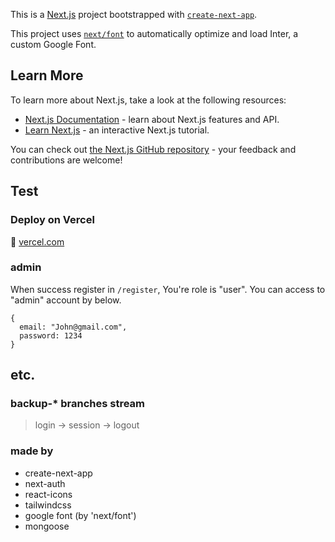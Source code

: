This is a [Next.js](https://nextjs.org/) project bootstrapped with [`create-next-app`](https://github.com/vercel/next.js/tree/canary/packages/create-next-app).

This project uses [`next/font`](https://nextjs.org/docs/basic-features/font-optimization) to automatically optimize and load Inter, a custom Google Font.

## Learn More

To learn more about Next.js, take a look at the following resources:

- [Next.js Documentation](https://nextjs.org/docs) - learn about Next.js features and API.
- [Learn Next.js](https://nextjs.org/learn) - an interactive Next.js tutorial.

You can check out [the Next.js GitHub repository](https://github.com/vercel/next.js/) - your feedback and contributions are welcome!

## Test

### Deploy on Vercel

📎 [vercel.com](vercel.com)

### admin

When success register in `/register`, You're role is "user".
You can access to "admin" account by below.

```
{
  email: "John@gmail.com",
  password: 1234
}
```

## etc.

### backup-\* branches stream

> login → session → logout

### made by

- create-next-app
- next-auth
- react-icons
- tailwindcss
- google font (by 'next/font')
- mongoose
